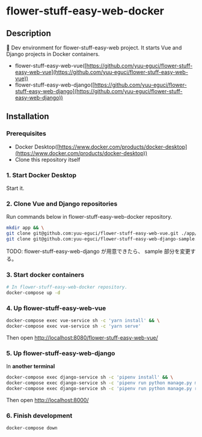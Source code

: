 flower-stuff-easy-web-docker
===

## Description

 🐳 Dev environment for flower-stuff-easy-web project. It starts Vue and Django projects in Docker containers.

- flower-stuff-easy-web-vue([https://github.com/yuu-eguci/flower-stuff-easy-web-vue](https://github.com/yuu-eguci/flower-stuff-easy-web-vue))
- flower-stuff-easy-web-django([https://github.com/yuu-eguci/flower-stuff-easy-web-django](https://github.com/yuu-eguci/flower-stuff-easy-web-django))

## Installation

### Prerequisites

- Docker Desktop([https://www.docker.com/products/docker-desktop](https://www.docker.com/products/docker-desktop))
- Clone this repository itself

### 1. Start Docker Desktop

Start it.

### 2. Clone Vue and Django repositories

Run commands below in flower-stuff-easy-web-docker repository.

```bash
mkdir app && \
git clone git@github.com:yuu-eguci/flower-stuff-easy-web-vue.git ./app/flower-stuff-easy-web-vue && \
git clone git@github.com:yuu-eguci/flower-stuff-easy-web-django-sample.git ./app/flower-stuff-easy-web-django
```

TODO: flower-stuff-easy-web-django が用意できたら、 sample 部分を変更する。

### 3. Start docker containers

```bash
# In flower-stuff-easy-web-docker repository.
docker-compose up -d
```

### 4. Up flower-stuff-easy-web-vue

```bash
docker-compose exec vue-service sh -c 'yarn install' && \
docker-compose exec vue-service sh -c 'yarn serve'
```

Then open [http://localhost:8080/flower-stuff-easy-web-vue/](http://localhost:8080/flower-stuff-easy-web-vue/)

### 5. Up flower-stuff-easy-web-django

In **another terminal**

```bash
docker-compose exec django-service sh -c 'pipenv install' && \
docker-compose exec django-service sh -c 'pipenv run python manage.py migrate' && \
docker-compose exec django-service sh -c 'pipenv run python manage.py runserver 0.0.0.0:8000'
```

Then open [http://localhost:8000/](http://localhost:8000/)

### 6. Finish development

```bash
docker-compose down
```
